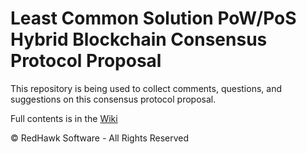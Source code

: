 # Least Common Solution PoW/PoS Hybrid Blockchain Consensus Protocol Proposal

This repository is being used to collect comments, questions, and suggestions on this consensus protocol proposal.

Full contents is in the [Wiki](https://github.com/ADumaine/LCS-hybrid-proposal/wiki/Proposal)


&copy; RedHawk Software - All Rights Reserved
